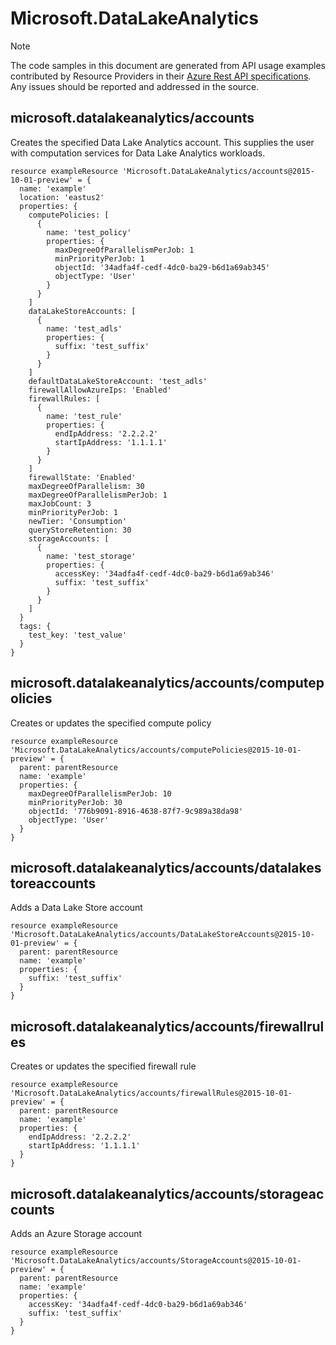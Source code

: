 # Microsoft.DataLakeAnalytics
  
> [!NOTE]
> The code samples in this document are generated from API usage examples contributed by Resource Providers in their [Azure Rest API specifications](https://github.com/Azure/azure-rest-api-specs). Any issues should be reported and addressed in the source.


## microsoft.datalakeanalytics/accounts

Creates the specified Data Lake Analytics account. This supplies the user with computation services for Data Lake Analytics workloads.
```bicep
resource exampleResource 'Microsoft.DataLakeAnalytics/accounts@2015-10-01-preview' = {
  name: 'example'
  location: 'eastus2'
  properties: {
    computePolicies: [
      {
        name: 'test_policy'
        properties: {
          maxDegreeOfParallelismPerJob: 1
          minPriorityPerJob: 1
          objectId: '34adfa4f-cedf-4dc0-ba29-b6d1a69ab345'
          objectType: 'User'
        }
      }
    ]
    dataLakeStoreAccounts: [
      {
        name: 'test_adls'
        properties: {
          suffix: 'test_suffix'
        }
      }
    ]
    defaultDataLakeStoreAccount: 'test_adls'
    firewallAllowAzureIps: 'Enabled'
    firewallRules: [
      {
        name: 'test_rule'
        properties: {
          endIpAddress: '2.2.2.2'
          startIpAddress: '1.1.1.1'
        }
      }
    ]
    firewallState: 'Enabled'
    maxDegreeOfParallelism: 30
    maxDegreeOfParallelismPerJob: 1
    maxJobCount: 3
    minPriorityPerJob: 1
    newTier: 'Consumption'
    queryStoreRetention: 30
    storageAccounts: [
      {
        name: 'test_storage'
        properties: {
          accessKey: '34adfa4f-cedf-4dc0-ba29-b6d1a69ab346'
          suffix: 'test_suffix'
        }
      }
    ]
  }
  tags: {
    test_key: 'test_value'
  }
}
```

## microsoft.datalakeanalytics/accounts/computepolicies

Creates or updates the specified compute policy
```bicep
resource exampleResource 'Microsoft.DataLakeAnalytics/accounts/computePolicies@2015-10-01-preview' = {
  parent: parentResource 
  name: 'example'
  properties: {
    maxDegreeOfParallelismPerJob: 10
    minPriorityPerJob: 30
    objectId: '776b9091-8916-4638-87f7-9c989a38da98'
    objectType: 'User'
  }
}
```

## microsoft.datalakeanalytics/accounts/datalakestoreaccounts

Adds a Data Lake Store account
```bicep
resource exampleResource 'Microsoft.DataLakeAnalytics/accounts/DataLakeStoreAccounts@2015-10-01-preview' = {
  parent: parentResource 
  name: 'example'
  properties: {
    suffix: 'test_suffix'
  }
}
```

## microsoft.datalakeanalytics/accounts/firewallrules

Creates or updates the specified firewall rule
```bicep
resource exampleResource 'Microsoft.DataLakeAnalytics/accounts/firewallRules@2015-10-01-preview' = {
  parent: parentResource 
  name: 'example'
  properties: {
    endIpAddress: '2.2.2.2'
    startIpAddress: '1.1.1.1'
  }
}
```

## microsoft.datalakeanalytics/accounts/storageaccounts

Adds an Azure Storage account
```bicep
resource exampleResource 'Microsoft.DataLakeAnalytics/accounts/StorageAccounts@2015-10-01-preview' = {
  parent: parentResource 
  name: 'example'
  properties: {
    accessKey: '34adfa4f-cedf-4dc0-ba29-b6d1a69ab346'
    suffix: 'test_suffix'
  }
}
```
